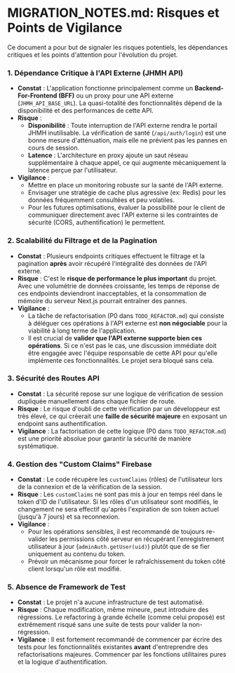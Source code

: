 # MIGRATION_NOTES.md: Risques et Points de Vigilance

Ce document a pour but de signaler les risques potentiels, les dépendances critiques et les points d'attention pour l'évolution du projet.

### 1. Dépendance Critique à l'API Externe (JHMH API)

- **Constat** : L'application fonctionne principalement comme un **Backend-For-Frontend (BFF)** ou un proxy pour une API externe (`JHMH_API_BASE_URL`). La quasi-totalité des fonctionnalités dépend de la disponibilité et des performances de cette API.
- **Risque** :
  - **Disponibilité** : Toute interruption de l'API externe rendra le portail JHMH inutilisable. La vérification de santé (`/api/auth/login`) est une bonne mesure d'atténuation, mais elle ne prévient pas les pannes en cours de session.
  - **Latence** : L'architecture en proxy ajoute un saut réseau supplémentaire à chaque appel, ce qui augmente mécaniquement la latence perçue par l'utilisateur.
- **Vigilance** :
  - Mettre en place un monitoring robuste sur la santé de l'API externe.
  - Envisager une stratégie de cache plus agressive (ex: Redis) pour les données fréquemment consultées et peu volatiles.
  - Pour les futures optimisations, évaluer la possibilité pour le client de communiquer directement avec l'API externe si les contraintes de sécurité (CORS, authentification) le permettent.

### 2. Scalabilité du Filtrage et de la Pagination

- **Constat** : Plusieurs endpoints critiques effectuent le filtrage et la pagination **après** avoir récupéré l'intégralité des données de l'API externe.
- **Risque** : C'est le **risque de performance le plus important** du projet. Avec une volumétrie de données croissante, les temps de réponse de ces endpoints deviendront inacceptables, et la consommation de mémoire du serveur Next.js pourrait entraîner des pannes.
- **Vigilance** :
  - La tâche de refactorisation (P0 dans `TODO_REFACTOR.md`) qui consiste à déléguer ces opérations à l'API externe est **non négociable** pour la viabilité à long terme de l'application.
  - Il est crucial de **valider que l'API externe supporte bien ces opérations**. Si ce n'est pas le cas, une discussion immédiate doit être engagée avec l'équipe responsable de cette API pour qu'elle implémente ces fonctionnalités. Le projet sera bloqué sans cela.

### 3. Sécurité des Routes API

- **Constat** : La sécurité repose sur une logique de vérification de session dupliquée manuellement dans chaque fichier de route.
- **Risque** : Le risque d'oubli de cette vérification par un développeur est très élevé, ce qui créerait une **faille de sécurité majeure** en exposant un endpoint sans authentification.
- **Vigilance** : La factorisation de cette logique (P0 dans `TODO_REFACTOR.md`) est une priorité absolue pour garantir la sécurité de manière systématique.

### 4. Gestion des "Custom Claims" Firebase

- **Constat** : Le code récupère les `customClaims` (rôles) de l'utilisateur lors de la connexion et de la vérification de la session.
- **Risque** : Les `customClaims` ne sont pas mis à jour en temps réel dans le token d'ID de l'utilisateur. Si les rôles d'un utilisateur sont modifiés, le changement ne sera effectif qu'après l'expiration de son token actuel (jusqu'à 7 jours) et sa reconnexion.
- **Vigilance** :
  - Pour les opérations sensibles, il est recommandé de toujours re-valider les permissions côté serveur en récupérant l'enregistrement utilisateur à jour (`adminAuth.getUser(uid)`) plutôt que de se fier uniquement au contenu du token.
  - Prévoir un mécanisme pour forcer le rafraîchissement du token côté client lorsqu'un rôle est modifié.

### 5. Absence de Framework de Test

- **Constat** : Le projet n'a aucune infrastructure de test automatisé.
- **Risque** : Chaque modification, même mineure, peut introduire des régressions. Le refactoring à grande échelle (comme celui proposé) est extrêmement risqué sans une suite de tests pour valider la non-régression.
- **Vigilance** : Il est fortement recommandé de commencer par écrire des tests pour les fonctionnalités existantes **avant** d'entreprendre des refactorisations majeures. Commencer par les fonctions utilitaires pures et la logique d'authentification.
